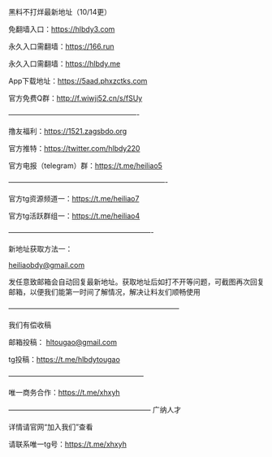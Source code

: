 黑料不打烊最新地址（10/14更）

免翻墙入口：https://hlbdy3.com

永久入口需翻墙：https://166.run

永久入口需翻墙：https://hlbdy.me

App下载地址：https://5aad.phxzctks.com

官方免费Q群：http://f.wiwji52.cn/s/fSUy

——————————————————-

撸友福利：https://1521.zagsbdo.org

官方推特：https://twitter.com/hlbdy220

官方电报（telegram）群：https://t.me/heiliao5

——————————————————————-

官方tg资源频道一：https://t.me/heiliao7

官方tg活跃群组一：https://t.me/heiliao4

————————————————————-

新地址获取方法一：

heiliaobdy@gmail.com

发任意致邮箱会自动回复最新地址。获取地址后如打不开等问题，可截图再次回复邮箱，以便我们能第一时间了解情况，解决让料友们顺畅使用

————————————————————————

我们有偿收稿

邮箱投稿： hltougao@gmail.com

tg投稿：https://t.me/hlbdytougao

———————————————————

唯一商务合作：https://t.me/xhxyh

————————————————————
广纳人才

详情请官网“加入我们”查看

请联系唯一tg号：https://t.me/xhxyh
